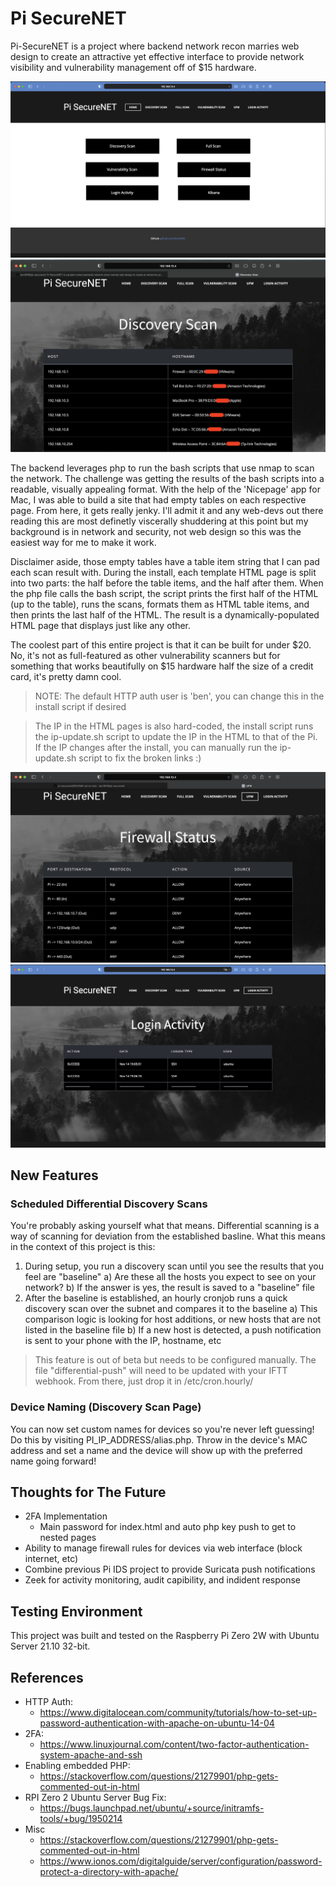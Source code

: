 # Pi SecureNET
Pi-SecureNET is a project where backend network recon marries web design to create an attractive yet effective interface to provide network visibility and vulnerability management off of $15 hardware.

![](https://github.com/ben3636/pi-securenet/blob/main/screenshots/Screen%20Shot%202021-11-14%20at%202.49.21%20PM.png)
![](https://github.com/ben3636/pi-securenet/blob/main/screenshots/Updated%20Discovery%20Demo.png)

The backend leverages php to run the bash scripts that use nmap to scan the network. The challenge was getting the results of the bash scripts into a readable, visually appealing format. With the help of the 'Nicepage' app for Mac, I was able to build a site that had empty tables on each respective page. From here, it gets really jenky. I'll admit it and any web-devs out there reading this are most definetly viscerally shuddering at this point but my background is in network and security, not web design so this was the easiest way for me to make it work. 

Disclaimer aside, those empty tables have a table item string that I can pad each scan result with. During the install, each template HTML page is split into two parts: the half before the table items, and the half after them. When the php file calls the bash script, the script prints the first half of the HTML (up to the table), runs the scans, formats them as HTML table items, and then prints the last half of the HTML. The result is a dynamically-populated HTML page that displays just like any other. 

The coolest part of this entire project is that it can be built for under $20. No, it's not as full-featured as other vulnerability scanners but for something that works beautifully on $15 hardware half the size of a credit card, it's pretty damn cool. 

>NOTE: The default HTTP auth user is 'ben', you can change this in the install script if desired 

> The IP in the HTML pages is also hard-coded, the install script runs the ip-update.sh script to update the IP in the HTML to that of the Pi. If the IP changes after the install, you can manually run the ip-update.sh script to fix the broken links :)

![](https://github.com/ben3636/pi-securenet/blob/main/screenshots/Updated%20Firewall%20Demo.png)
![](https://github.com/ben3636/pi-securenet/blob/main/screenshots/Screen%20Shot%202021-11-14%20at%202.49.45%20PM.png)

## New Features
### Scheduled Differential Discovery Scans
You're probably asking yourself what that means. Differential scanning is a way of scanning for deviation from the established basline. What this means in the context of this project is this:

1. During setup, you run a discovery scan until you see the results that you feel are "baseline"
  a) Are these all the hosts you expect to see on your network?
  b) If the answer is yes, the result is saved to a "baseline" file
2. After the baseline is established, an hourly cronjob runs a quick discovery scan over the subnet and compares it to the baseline
  a) This comparison logic is looking for host additions, or new hosts that are not listed in the baseline file
  b) If a new host is detected, a push notification is sent to your phone with the IP, hostname, etc
  
 > This feature is out of beta but needs to be configured manually. The file "differential-push" will need to be updated with your IFTT webhook. From there, just drop it in /etc/cron.hourly/

### Device Naming (Discovery Scan Page)
You can now set custom names for devices so you're never left guessing! Do this by visiting PI_IP_ADDRESS/alias.php. Throw in the device's MAC address and set a name and the device will show up with the preferred name going forward!


## Thoughts for The Future
* 2FA Implementation
   * Main password for index.html and auto php key push to get to nested pages
* Ability to manage firewall rules for devices via web interface (block internet, etc)
* Combine previous Pi IDS project to provide Suricata push notifications
* Zeek for activity monitoring, audit capibility, and indident response

## Testing Environment
This project was built and tested on the Raspberry Pi Zero 2W with Ubuntu Server 21.10 32-bit.

## References
* HTTP Auth: 
   * https://www.digitalocean.com/community/tutorials/how-to-set-up-password-authentication-with-apache-on-ubuntu-14-04
* 2FA:
   * https://www.linuxjournal.com/content/two-factor-authentication-system-apache-and-ssh
* Enabling embedded PHP:
   * https://stackoverflow.com/questions/21279901/php-gets-commented-out-in-html
* RPI Zero 2 Ubuntu Server Bug Fix:
   * https://bugs.launchpad.net/ubuntu/+source/initramfs-tools/+bug/1950214
* Misc
   * https://stackoverflow.com/questions/21279901/php-gets-commented-out-in-html
   * https://www.ionos.com/digitalguide/server/configuration/password-protect-a-directory-with-apache/

